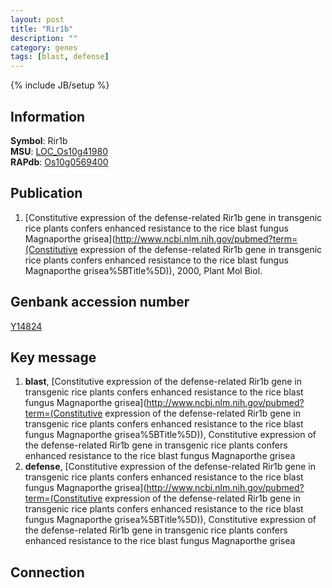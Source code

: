 ```yaml
---
layout: post
title: "Rir1b"
description: ""
category: genes
tags: [blast, defense]
---
```

{% include JB/setup %}

## Information
__Symbol__: Rir1b  
__MSU__: [LOC_Os10g41980](http://rice.plantbiology.msu.edu/cgi-bin/ORF_infopage.cgi?orf=LOC_Os10g41980)  
__RAPdb__: [Os10g0569400](http://rapdb.dna.affrc.go.jp/viewer/gbrowse_details/irgsp1?name=Os10g0569400)  

## Publication
1. [Constitutive expression of the defense-related Rir1b gene in transgenic rice plants confers enhanced resistance to the rice blast fungus Magnaporthe grisea](http://www.ncbi.nlm.nih.gov/pubmed?term=(Constitutive expression of the defense-related Rir1b gene in transgenic rice plants confers enhanced resistance to the rice blast fungus Magnaporthe grisea%5BTitle%5D)), 2000, Plant Mol Biol.

## Genbank accession number
[Y14824](http://www.ncbi.nlm.nih.gov/nuccore/Y14824)

## Key message
1. __blast__, [Constitutive expression of the defense-related Rir1b gene in transgenic rice plants confers enhanced resistance to the rice blast fungus Magnaporthe grisea](http://www.ncbi.nlm.nih.gov/pubmed?term=(Constitutive expression of the defense-related Rir1b gene in transgenic rice plants confers enhanced resistance to the rice blast fungus Magnaporthe grisea%5BTitle%5D)), Constitutive expression of the defense-related Rir1b gene in transgenic rice plants confers enhanced resistance to the rice blast fungus Magnaporthe grisea
2. __defense__, [Constitutive expression of the defense-related Rir1b gene in transgenic rice plants confers enhanced resistance to the rice blast fungus Magnaporthe grisea](http://www.ncbi.nlm.nih.gov/pubmed?term=(Constitutive expression of the defense-related Rir1b gene in transgenic rice plants confers enhanced resistance to the rice blast fungus Magnaporthe grisea%5BTitle%5D)), Constitutive expression of the defense-related Rir1b gene in transgenic rice plants confers enhanced resistance to the rice blast fungus Magnaporthe grisea

## Connection


